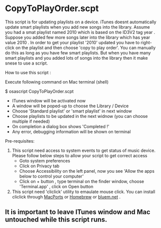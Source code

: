# CopyToPlayOrder.scpt

This script is for updating  playlists on a device. iTunes doesnt automatically update smart playlists when you add new songs into the library.
Assume you had a smat playlist named 2010 which is based on the ID3V2 tag year . Suppose you added few more songs later into the library which has year value 2010 . In order to get your playlist '2010' updated you have to right-click on the playlist and then choose 'copy to play order'.
You can manually do this as long as you have few smart playlists. But when you have many smart playlists and you added lots of songs into the library then it make snese to use a script.

How to use this script :

Execute following command on Mac terminal (shell)

$ osascript CopyToPlayOrder.scpt 
- ITunes window will be activated now 
- A window will be poped-up to choose the Library / Device
- Choose 'Standard playlist' or 'smart playlist' in next window
- Choose playlists to be updated in the next widnow (you can choose multiple if needed)
- On completion a dialog box shows 'Completed !'
- Any error, debugging information will be shown on terminal

Pre-requisites:
1. This script need access to system events to get status of music device. Please follow below steps to allow your script to get correct access
   * Goto system preferences
   * Click on Privacy tab
   * Choose Accessibility on the left panel, now you see 'Allow the apps below to control your computer'
   * Click on + button , type terminal on the finder window, choose 'Terminal.app' , click on Open button
1. This script need 'cliclick' utility to emaulate mouse click. You can install cliclick through 
[MacPorts](http://www.macports.org/)  or [Homebrew](http://brew.sh/) or [bluem.net](https://www.bluem.net/en/projects/cliclick/) .

## It is important to leave ITunes window and Mac untouched while this script runs. 
